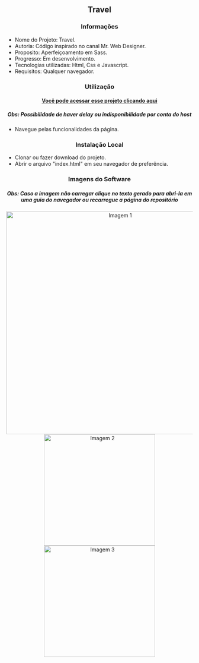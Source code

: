 <h2 align="center">Travel</h2>

<h3 align="center">Informações</h3>
 
- Nome do Projeto: Travel.
- Autoria: Código inspirado no canal Mr. Web Designer.
- Proposito: Aperfeiçoamento em Sass.
- Progresso: Em desenvolvimento.
- Tecnologias utilizadas: Html, Css e Javascript.
- Requisitos: Qualquer navegador.

<h3 align="center">Utilização</h3>

<h4 align="center"><a href="https://joaopedrolt.github.io/travel-frontend/">Você pode acessar esse projeto clicando aqui</a></h3>
<h5 align="center">Obs: Possibilidade de haver delay ou indisponibilidade por conta do host</h5>

- Navegue pelas funcionalidades da página.

<h3 align="center">Instalação Local</h3>

- Clonar ou fazer download do projeto.
- Abrir o arquivo "index.html" em seu navegador de preferência.

<h3 align="center">Imagens do Software</h3>

<h5 align="center">Obs: Caso a imagem não carregar clique no texto gerado para abri-la em uma guia do navegador ou recarregue a página do repositório</h5>

<div align="center"><img src="http://drive.google.com/uc?export=view&id="  width=600 alt="Imagem 1" /></div>

<div align="center"><img src="http://drive.google.com/uc?export=view&id=" width=300 alt="Imagem 2" /></div>

<div align="center"><img src="http://drive.google.com/uc?export=view&id=" width=300 alt="Imagem 3" /></div>
